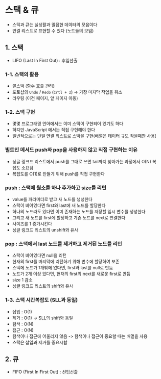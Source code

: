 # 스택 & 큐
- 스택과 큐는 실생활과 밀접한 데이터의 모음이다
- 연결 리스트로 표현할 수 있다 (노드들의 모임)

## 1. 스택
- LIFO (Last In First Out) : 후입선출

### 1-1. 스택의 활용
- 콜스택 (함수 호출 관리)
- 포토샵의 `Undo` / `Redo` (`Crtl + z`) -> 가장 마지막 작업을 취소
- 라우팅 (이전 페이지, 앞 페이지 이동)

### 1-2. 스택 구현
- 몇몇 프로그래밍 언어에서는 이미 스택이 구현되어 있기도 하다
- 하지만 JavaScript 에서는 직접 구현해야 한다
- 일반적으로는 단일 연결 리스트로 스택을 구현(배열은 데이터 규모 작을때만 사용)

### 빌트인 메서드 push와 pop을 사용하지 않고 직접 구현하는 이유
- 싱글 링크드 리스트에서 push를 그대로 쓰면 tail까지 찾아가는 과정에서 O(N) 복잡도 소요됨
- 복잡도를 O(1)로 만들기 위해 push를 직접 구현한다

### push : 스택에 원소를 하나 추가하고 size를 리턴
- value를 파라미터로 받고 새 노드를 생성한다
- 스택이 비어있다면 first와 last에 새 노드를 할당한다
- 하나의 노드라도 있다면 이미 존재하는 노드를 저장할 임시 변수를 생성한다
- 그리고 새 노드를 first에 할당하고 기존 노드를 next로 연결한다
- 사이즈를 1 증가시킨다
- 싱글 링크드 리스트의 unshift와 유사

### pop : 스택에서 last 노드를 제거하고 제거된 노드를 리턴
- 스택이 비어있다면 null을 리턴
- 현재의 first를 마지막에 리턴하기 위해 변수에 할당하여 보존
- 스택에 노드가 1개밖에 없다면, first와 last를 null로 만듬
- 노드가 2개 이상 있다면, 현재의 first의 next를 새로운 first로 만듬
- size 1 감소
- 싱글 링크드 리스트의 shift와 유사

### 1-3. 스택 시간복잡도 (SLL과 동일)
- 삽입 : O(1)
- 제거 : O(1) -> SLL의 shift와 동일
- 탐색 : O(N)
- 접근 : O(N)
- 탐색이나 접근에 어울리지 않음 -> 탐색이나 접근이 중요할 때는 배열을 사용
- 스택은 삽입과 제거를 중요시함

## 2. 큐
- FIFO (First In First Out) : 선입선출